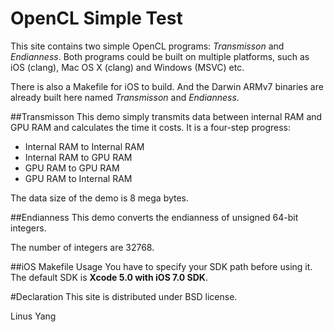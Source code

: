 OpenCL Simple Test
===============

This site contains two simple OpenCL programs: *Transmisson* and *Endianness*.
Both programs could be built on multiple platforms, such as
iOS (clang), Mac OS X (clang) and Windows (MSVC) etc.

There is also a Makefile for iOS to build. 
And the Darwin ARMv7 binaries are already built here named *Transmisson* and *Endianness*.

##Transmisson
This demo simply transmits data between internal RAM and GPU RAM and calculates the time it costs. It is a four-step progress:

* Internal RAM to Internal RAM
* Internal RAM to GPU RAM
* GPU RAM to GPU RAM
* GPU RAM to Internal RAM

The data size of the demo is 8 mega bytes.

##Endianness
This demo converts the endianness of unsigned 64-bit integers.

The number of integers are 32768.

##iOS Makefile Usage
You have to specify your SDK path before using it. The default SDK is __Xcode 5.0 with iOS 7.0 SDK__.

#Declaration
This site is distributed under BSD license.

Linus Yang

